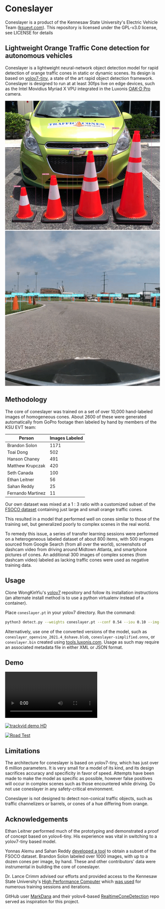 # Coneslayer

Coneslayer is a product of the Kennesaw State University's Electric Vehicle Team ([ksuevt.com](https://ksuevt.com)). This repository is licensed under the GPL-v3.0 license, see LICENSE for details

## Lightweight Orange Traffic Cone detection for autonomous vehicles

Coneslayer is a lightweight neural-network object detection model for rapid detection of orange traffic cones in static or dynamic scenes. Its design is based on [yolov7-tiny](https://github.com/WongKinYiu/yolov7/), a state of the art rapid object detection framework. Coneslayer is designed to run at at least 30fps live on edge devices, such as the Intel Movidius Myriad X VPU integrated in the Luxonis [OAK-D Pro](https://shop.luxonis.com/products/oak-d-pro) camera.

<img width="565" alt="Image of four orange traffic cones of varying height in the foreground. All have a confidence score of 0.90 or above" src="./assets/86.jpeg">

<img width="640" alt="Animated GIF of Coneslayer object detections from racetrack footage" src="./assets/trackvid_inference_highlight.gif">

## Methodology

The core of coneslayer was trained on a set of over 10,000 hand-labeled images of homogeneous cones. About 2600 of these were generated automatically from GoPro footage then labeled by hand by members of the KSU EVT team:


| Person            | Images Labeled |
|-------------------|----------------|
| Brandon Solon     | 1171           |
| Toai Dong         | 502            |
| Hanson Chaney     | 491            |
| Matthew Krupczak  | 420            |
| Seth Canada       | 100            |
| Ethan Leitner     | 56             |
| Sahan Reddy       | 25             |
| Fernando Martinez | 11             |


Our own dataset was mixed at a 1 : 3 ratio with a customized subset of the [FSOCO dataset](https://www.fsoco-dataset.com/) containing just large and small orange traffic cones.

This resulted in a model that performed well on cones similar to those of the training set, but generalized poorly to complex scenes in the real world.

To remedy this issue, a series of transfer learning sessions were performed on a heterogeneous labeled dataset of about 800 items, with 500 images sourced from Google Search (from all over the world), screenshots of dashcam video from driving around Midtown Atlanta, and smartphone pictures of cones. An additional 300 images of complex scenes (from dashcam video) labeled as lacking traffic cones were used as negative training data.

## Usage

Clone WongKinYiu's [yolov7](https://github.com/WongKinYiu/yolov7/) repository and follow its installation instructions (an alternate install method is to use a python virtualenv instead of a container).

Place `coneslayer.pt` in your yolov7 directory. Run the command:
```bash
python3 detect.py --weights coneslayer.pt --conf 0.54 --iou 0.10 --img-size 416 --source ~/Path/To/Images
```

Alternatively, use one of the converted versions of the model, such as `coneslayer_openvino_2021.4_6shave.blob`, `coneslayer-simplified.onnx`, or `coneslayer.bin` created using [tools.luxonis.com](https://tools.luxonis.com). Usage as such may require an associated metadata file in either XML or JSON format.

## Demo

![trackvid demo compressed](./assets/trackvid_inference_demo.mp4)

[![trackvid demo HD](https://img.youtube.com/vi/87J-y9KwT_8/maxresdefault.jpg)](https://youtu.be/87J-y9KwT_8)

[![Road Test](https://img.youtube.com/vi/_5hygGPGBY8/maxresdefault.jpg)](https://youtu.be/_5hygGPGBY8)

## Limitations

The architecture for coneslayer is based on yolov7-tiny, which has just over 6 million parameters. It is very small for a model of its kind, and its design sacrifices accuracy and specificity in favor of speed. Attempts have been made to make the model as specific as possible, however false positives will occur in complex scenes such as those encountered while driving. Do not use coneslayer in any safety-critical environment.

Coneslayer is not designed to detect non-conical traffic objects, such as traffic channelizers or barrels, or cones of a hue differing from orange.

## Acknowledgements

Ethan Leitner performed much of the prototyping and demonstrated a proof of concept based on yolov4-tiny. His experience was vital in switching to a yolov7-tiny based model.

Yonnas Alemu and Sahan Reddy [developed a tool](https://gitlab.com/KSU_EVT/autonomous-software/get-orange-cones) to obtain a subset of the FSOCO dataset. Brandon Solon labeled over 1000 images, with up to a dozen cones per image, by hand. These and other contributors' data were instrumental in building the core of coneslayer.

Dr. Lance Crimm advised our efforts and provided access to the Kennesaw State University's [High Performance Computer](https://research.kennesaw.edu/computing/index.php) which [was used](https://gitlab.com/KSU_EVT/autonomous-software/hpc_training_setup/) for numerous training sessions and iterations.

GitHub user [MarkDana](https://github.com/MarkDana) and their yolov4-based [RealtimeConeDetection](https://github.com/MarkDana/RealtimeConeDetection) repo served as inspiration for this project.
